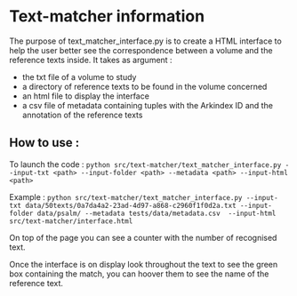 # Text-matcher information
The purpose of text_matcher_interface.py is to create a HTML interface to help the user better see the correspondence between a volume and the reference texts inside.
It takes as argument :
* the txt file of a volume to study
* a directory of reference texts to be found in the volume concerned
* an html file to display the interface
* a csv file of metadata containing tuples with the Arkindex ID and the annotation of the reference texts

## How to use :

To launch the code : `python src/text-matcher/text_matcher_interface.py --input-txt <path> --input-folder <path> --metadata <path> --input-html <path>`

Example : `python src/text-matcher/text_matcher_interface.py --input-txt data/50texts/0a7da4a2-23ad-4d97-a868-c2960f1f0d2a.txt --input-folder data/psalm/ --metadata tests/data/metadata.csv  --input-html src/text-matcher/interface.html`

On top of the page you can see a counter with the number of recognised text.

Once the interface is on display look throughout the text to see the green box containing the match, you can hoover them to see the name of the reference text.

